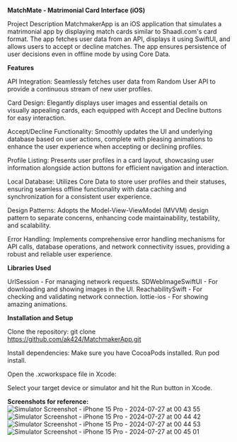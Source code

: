 
**MatchMate - Matrimonial Card Interface (iOS)**

Project Description
MatchmakerApp is an iOS application that simulates a matrimonial app by displaying match cards similar to Shaadi.com's card format. The app fetches user data from an API, displays it using SwiftUI, and allows users to accept or decline matches. The app ensures persistence of user decisions even in offline mode by using Core Data.

**Features**

API Integration: Seamlessly fetches user data from Random User API to provide a continuous stream of new user profiles.

Card Design: Elegantly displays user images and essential details on visually appealing cards, each equipped with Accept and Decline buttons for easy interaction.

Accept/Decline Functionality: Smoothly updates the UI and underlying database based on user actions, complete with pleasing animations to enhance the user experience when accepting or declining profiles.

Profile Listing: Presents user profiles in a card layout, showcasing user information alongside action buttons for efficient navigation and interaction.

Local Database: Utilizes Core Data to store user profiles and their statuses, ensuring seamless offline functionality with data caching and synchronization for a consistent user experience.

Design Patterns: Adopts the Model-View-ViewModel (MVVM) design pattern to separate concerns, enhancing code maintainability, testability, and scalability.

Error Handling: Implements comprehensive error handling mechanisms for API calls, database operations, and network connectivity issues, providing a robust and reliable user experience.

**Libraries Used**

UrlSession - For managing network requests.
SDWebImageSwiftUI - For downloading and showing images in the UI.
ReachabilitySwift - For checking and validating network connection.
lottie-ios - For showing amazing animations.

**Installation and Setup**

Clone the repository:
git clone https://github.com/ak424/MatchmakerApp.git 

Install dependencies:
Make sure you have CocoaPods installed. Run pod install.

Open the .xcworkspace file in Xcode:

Select your target device or simulator and hit the Run button in Xcode.

**Screenshots for reference:**
![Simulator Screenshot - iPhone 15 Pro - 2024-07-27 at 00 43 55](https://github.com/user-attachments/assets/e8d55bba-e4df-455d-a52a-e7265445ad43)
![Simulator Screenshot - iPhone 15 Pro - 2024-07-27 at 00 44 42](https://github.com/user-attachments/assets/ba88cf6c-eed9-445a-90b1-f6286e1f0519)
![Simulator Screenshot - iPhone 15 Pro - 2024-07-27 at 00 44 53](https://github.com/user-attachments/assets/73fcb9fd-ecfd-4acf-9714-452bd178009d)
![Simulator Screenshot - iPhone 15 Pro - 2024-07-27 at 00 45 01](https://github.com/user-attachments/assets/699a63a9-f241-47ee-ac23-5115034a747a)

